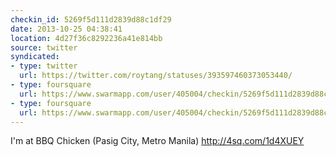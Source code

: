 ```yaml
---
checkin_id: 5269f5d111d2839d88c1df29
date: 2013-10-25 04:38:41
location: 4d27f36c8292236a41e814bb
source: twitter
syndicated:
- type: twitter
  url: https://twitter.com/roytang/statuses/393597460373053440/
- type: foursquare
  url: https://www.swarmapp.com/user/405004/checkin/5269f5d111d2839d88c1df29?s=QgTYVrYkTcY5sZrRaVUQ5_aazvo&ref=tw
- type: foursquare
  url: https://www.swarmapp.com/user/405004/checkin/5269f5d111d2839d88c1df29?s=QgTYVrYkTcY5sZrRaVUQ5_aazvo&ref=tw
---
```


I'm at BBQ Chicken (Pasig City, Metro Manila) http://4sq.com/1d4XUEY